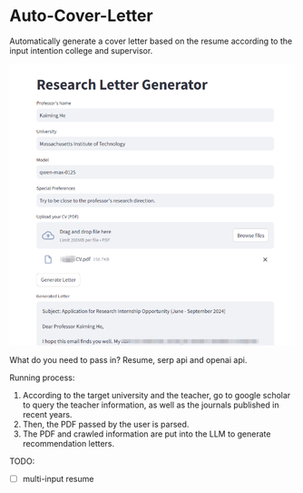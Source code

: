 # Auto-Cover-Letter

Automatically generate a cover letter based on the resume according to the input intention college and supervisor.

![demo](images/demo.png)

What do you need to pass in? Resume, serp api and openai api.

Running process:  

1. According to the target university and the teacher, go to google scholar to query the teacher information, as well as the journals published in recent years.
2. Then, the PDF passed by the user is parsed.
3. The PDF and crawled information are put into the LLM to generate recommendation letters.

TODO:

- [ ] multi-input resume

